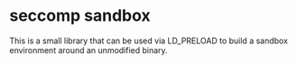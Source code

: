 # seccomp sandbox

This is a small library that can be used via LD_PRELOAD to build a sandbox
environment around an unmodified binary.
